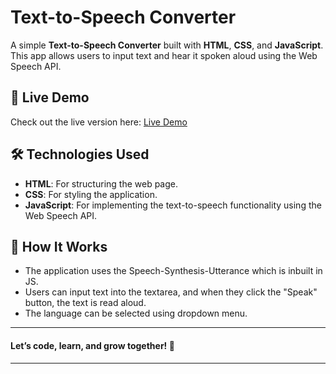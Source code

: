 # Text-to-Speech Converter

A simple **Text-to-Speech Converter** built with **HTML**, **CSS**, and **JavaScript**. This app allows users to input text and hear it spoken aloud using the Web Speech API.

## 🚀 Live Demo

Check out the live version here: [Live Demo](https://text-to-speechcnv.netlify.app/)  

## 🛠️ Technologies Used

- **HTML**: For structuring the web page.
- **CSS**: For styling the application.
- **JavaScript**: For implementing the text-to-speech functionality using the Web Speech API.

## 📖 How It Works
- The application uses the Speech-Synthesis-Utterance which is inbuilt in JS.
- Users can input text into the textarea, and when they click the "Speak" button, the text is read aloud.
- The language can be selected using dropdown menu.

------------------------------------------

#### Let’s code, learn, and grow together! 🚀  

------------------------------------------
